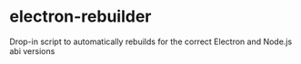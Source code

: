 # electron-rebuilder
Drop-in script to automatically rebuilds for the correct Electron and Node.js abi versions
